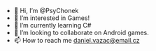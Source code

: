 - 👋 Hi, I’m @PsyChonek
- 👀 I’m interested in Games!
- 🌱 I’m currently learning C#
- 💞️ I’m looking to collaborate on Android games.
- 📫 How to reach me daniel.vazac@email.cz
